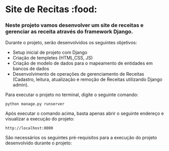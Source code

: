 # Site de Recitas :food:

### Neste projeto vamos desenvolver um site de receitas e gerenciar as receita através do framework Django.

Durante o projeto, serão desenvolvidos os seguintes objetivos:

* Setup inicial de projeto com Django
* Criação de templetes (HTML,CSS, JS)
* Criação de modelo de dados para o mapeamento de entidades em bancos de dados
* Desenvolvimento de operações de gerenciamento de Receitas (Cadastro, leitura, atualização e remoção de Receitas utilizando Django admin).

Para executar o projeto no terminal, digite o seguinte comando:

```shell script
python manage.py runserver 
```

Após executar o comando acima, basta apenas abrir o seguinte endereço e visualizar a execução do projeto:

```
http://localhost:8000
```


São necessários os seguintes pré-requisitos para a execução do projeto desenvolvido durante o projeto:

